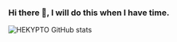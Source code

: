 ### Hi there 👋, I will do this when I have time.

![HEKYPTO GitHub stats](https://github-readme-stats.vercel.app/api?username=HEKYPTO&show_icons=true&theme=dracula)
